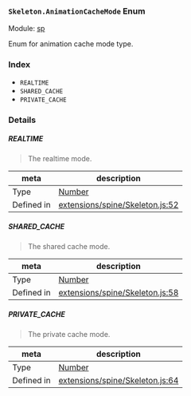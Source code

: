 ### `Skeleton.AnimationCacheMode` Enum



Module: [sp](../modules/sp.md)


Enum for animation cache mode type.


### Index
  - `REALTIME`
  - `SHARED_CACHE`
  - `PRIVATE_CACHE`

### Details


##### REALTIME

> The realtime mode.

| meta | description |
|------|-------------|
| Type | <a href="https://developer.mozilla.org/en/JavaScript/Reference/Global_Objects/Number" class="crosslink external" target="_blank">Number</a> |
| Defined in | [extensions/spine/Skeleton.js:52](https://github.com/cocos-creator/engine/blob/d0482bb5bc3819110e43cdd03a3459bd80914b74/extensions/spine/Skeleton.js#L52) |



##### SHARED_CACHE

> The shared cache mode.

| meta | description |
|------|-------------|
| Type | <a href="https://developer.mozilla.org/en/JavaScript/Reference/Global_Objects/Number" class="crosslink external" target="_blank">Number</a> |
| Defined in | [extensions/spine/Skeleton.js:58](https://github.com/cocos-creator/engine/blob/d0482bb5bc3819110e43cdd03a3459bd80914b74/extensions/spine/Skeleton.js#L58) |



##### PRIVATE_CACHE

> The private cache mode.

| meta | description |
|------|-------------|
| Type | <a href="https://developer.mozilla.org/en/JavaScript/Reference/Global_Objects/Number" class="crosslink external" target="_blank">Number</a> |
| Defined in | [extensions/spine/Skeleton.js:64](https://github.com/cocos-creator/engine/blob/d0482bb5bc3819110e43cdd03a3459bd80914b74/extensions/spine/Skeleton.js#L64) |



